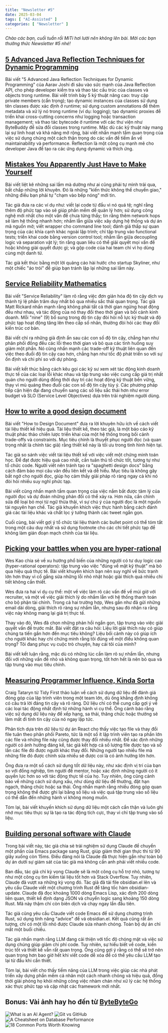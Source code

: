 ```yaml
---
title: "Newsletter #5"
date: 2025-03-04
tags: [ "AI-Assisted" ]
categories: [ "Newsletter" ]
---
```


<i>
Chào các bạn, cuối tuần rồi MiTi hơi lười nên không lên bài. Mời các bạn thưởng thức Newsletter #5 nhé!
</i>

## [5 Advanced Java Reflection Techniques for Dynamic Programming](https://dev.to/aaravjoshi/5-advanced-java-reflection-techniques-for-dynamic-programming-4ph1)

Bài viết "5 Advanced Java Reflection Techniques for Dynamic Programming" của Aarav Joshi đi sâu vào sức mạnh của Java Reflection API, cho phép developer kiểm tra và thao tác cấu trúc của classes và objects trong runtime. Bài viết trình bày 5 kỹ thuật nâng cao: truy cập private members (cẩn trọng); tạo dynamic instances của classes sử dụng tên classes được xác định ở runtime; sử dụng custom annotations để thêm metadata và xử lý nó trong runtime (ví dụ: logging); tạo dynamic proxies để triển khai cross-cutting concerns như logging hoặc transaction management; và thao tác bytecode ở runtime với các thư viện như ByteBuddy để sửa đổi classes trong runtime. Mặc dù các kỹ thuật này mang lại sự linh hoạt và khả năng mở rộng, bài viết nhấn mạnh tầm quan trọng của việc sử dụng chúng một cách thận trọng do các vấn đề tiềm ẩn về maintainability và performance. Reflection là một công cụ mạnh mẽ cho developer Java để tạo ra các ứng dụng dynamic và thích ứng.

## [Mistakes You Apparently Just Have to Make Yourself](https://medium.com/@mcfunley/mistakes-you-apparently-just-have-to-make-yourself-cc2dd2bfc25c)

Bài viết liệt kê những sai lầm mà dường như ai cũng phải tự mình trải qua, bất chấp những lời khuyên. Đó là những "kiến thức không thể chuyển giao," những điều bạn phải tự "chạm vào bếp nóng" mới tin.

Tác giả đưa ra các ví dụ như: viết lại code từ đầu vì nó quá tệ; nghĩ rằng thêm độ phức tạp vào sẽ giúp phần mềm dễ quản lý hơn; sử dụng công nghệ mới nhất cho một vấn đề chưa từng thấy; tin rằng thêm network hops sẽ làm hệ thống nhanh hơn; nhầm lẫn giữa việc xây dựng hệ thống và dự án mã nguồn mở; viết wrapper cho command line tool; đánh giá thấp sự quan trọng của các khía cạnh khác ngoài lập trình; chỉ tập trung vào functional tests; triển khai code bằng version control tool; nhầm lẫn giữa decoupling logic và separation vật lý; tin rằng quan liêu có thể giải quyết mọi vấn đề hoặc không giải quyết được gì; và gộp code của hai team chỉ vì họ dùng cùng một danh từ.

Tác giả kết thúc bằng một lời quảng cáo hài hước cho startup Skyliner, như một chiếc "áo trói" để giúp bạn tránh lặp lại những sai lầm này.

## [Service Reliability Mathematics](https://addyosmani.com/blog/service-reliability/)

Bài viết "Service Reliability" làm rõ rằng việc đơn giản hóa độ tin cậy dịch vụ thành tỷ lệ phần trăm duy nhất bỏ qua nhiều sắc thái quan trọng. Tác giả Matt Rickard nhấn mạnh rằng không phải tất cả thời gian ngừng hoạt động đều như nhau, và tác động của nó thay đổi theo thời gian và bối cảnh kinh doanh. Mỗi "nine" (9) bổ sung trong độ tin cậy đòi hỏi nỗ lực kỹ thuật và độ phức tạp hoạt động tăng lên theo cấp số nhân, thường đòi hỏi các thay đổi kiến trúc cơ bản.

Bài viết chỉ ra những giả định ẩn sau các con số độ tin cậy, chẳng hạn như phân phối đồng đều các lỗi theo thời gian và bỏ qua các tình huống suy giảm một phần. Nó cũng nhấn mạnh các trade-off kỹ thuật liên quan đến việc theo đuổi độ tin cậy cao hơn, chẳng hạn như tốc độ phát triển so với sự ổn định và chi phí so với dự phòng.

Bài viết kết thúc bằng cách kêu gọi các kỹ sư xem xét tác động kinh doanh thực tế của các loại lỗi khác nhau và tập trung vào việc cung cấp giá trị nhất quán cho người dùng đồng thời duy trì các hoạt động kỹ thuật bền vững, thay vì mù quáng theo đuổi các con số độ tin cậy tùy ý. Các phương pháp tiếp cận hiện đại đang chuyển sang các số liệu sắc thái hơn như error budget và SLO (Service Level Objectives) dựa trên trải nghiệm người dùng.

## [How to write a good design document](https://grantslatton.com/how-to-design-document)

Bài viết "How to Design Document" đưa ra lời khuyên hữu ích về cách viết tài liệu thiết kế hiệu quả. Tài liệu thiết kế, theo tác giả, là một báo cáo kỹ thuật phác thảo chiến lược triển khai của một hệ thống trong bối cảnh trade-offs và constraints. Mục tiêu chính là thuyết phục người đọc (và quan trọng nhất là chính tác giả) rằng thiết kế này là tối ưu trong tình hình hiện tại.

Tác giả so sánh việc viết tài liệu thiết kế với việc viết một chứng minh toán học. Để đạt được hiệu quả cao nhất, cần tuân thủ tổ chức tốt, tương tự như tổ chức code. Người viết nên tránh tạo ra "spaghetti design docs" bằng cách đảm bảo mọi câu văn đều liên kết và dễ hiểu. Mục tiêu là không gây bất ngờ cho người đọc, giúp họ cảm thấy giải pháp rõ ràng ngay cả khi nó đòi hỏi nhiều suy nghĩ phức tạp.

Bài viết cũng nhấn mạnh tầm quan trọng của việc nắm bắt được tâm lý của người đọc và dự đoán những phản đối có thể xảy ra. Hơn nữa, cần chỉnh sửa để loại bỏ mọi từ ngữ thừa thãi, vì sự chú ý của người đọc là một nguồn tài nguyên hạn chế. Tác giả khuyến khích việc thực hành bằng cách đánh giá các tài liệu khác và chắt lọc ý tưởng thành các tweet ngắn gọn.

Cuối cùng, bài viết gợi ý tổ chức tài liệu thành các bullet point có thể tóm tắt trong một câu duy nhất và sử dụng footnote cho các chi tiết phức tạp để không làm gián đoạn mạch chính của tài liệu.

## [Picking your battles when you are hyper-rational](https://newsletter.weskao.com/p/picking-your-battles-hyper-rational)

Wes Kao chia sẻ về xu hướng phổ biến của những người có tư duy logic cao (hyper-rational operators): tập trung vào việc "đúng về mặt kỹ thuật" mà bỏ qua hiệu quả thực tế. Bài viết khuyến khích bạn nên suy nghĩ về bức tranh lớn hơn thay vì cố gắng sửa những lỗi nhỏ nhặt hoặc giải thích quá nhiều chi tiết không cần thiết.

Wes đưa ra hai ví dụ cụ thể: một về việc làm rõ các vấn đề về múi giờ với recruiter, và một về việc giải thích lý do nhầm lẫn với hệ thống thanh toán cho bộ phận tài chính. Trong cả hai trường hợp, Wes gần như đã gửi những email dài dòng, giải thích rõ ràng sự nhầm lẫn, nhưng sau đó nhận ra rằng việc này không mang lại giá trị thực tế.

Thay vào đó, Wes đã chọn những phản hồi ngắn gọn, tập trung vào việc giải quyết vấn đề trước mắt. Bài viết đặt ra câu hỏi: Liệu lời giải thích này có giúp chúng ta tiến gần hơn đến mục tiêu không? Liệu bối cảnh này có giúp ích cho người khác hay chỉ chứng minh rằng tôi đúng về một điều không quan trọng? Tôi đang phục vụ cuộc trò chuyện, hay cái tôi của mình?

Bài viết kết luận rằng, mặc dù có những lúc cần làm rõ sự nhầm lẫn, nhưng đối với những vấn đề nhỏ và không quan trọng, tốt hơn hết là nên bỏ qua và tập trung vào mục tiêu chính.

## [Measuring Programmer Influence, Kinda Sorta](https://tidyfirst.substack.com/p/measuring-programmer-influence-kinda)

Craig Tataryn từ Tidy First thảo luận về cách sử dụng dữ liệu để đánh giá đóng góp của lập trình viên trong một team lớn, dù ông khẳng định không có câu trả lời đáng tin cậy và rõ ràng. Dữ liệu chỉ có thể cung cấp gợi ý về các loại tác động nhất định từ những hành vi cụ thể. Ông cảnh báo rằng việc sử dụng dữ liệu này để xếp hạng, sa thải, thăng chức hoặc thưởng sẽ làm mất đi tính tin cậy của nó ngay lập tức.

Phân tích dựa trên dữ liệu từ dự án React cho thấy việc tạo file và thay đổi file tuân theo phân phối Pareto, tức là một số ít lập trình viên tạo ra phần lớn các file và những file này cũng được thay đổi nhiều nhất. Để xác định những người có ảnh hưởng đáng kể, tác giả kết hợp cả số lượng file được tạo và số lần các file đó được người khác thay đổi. Những người tạo nhiều file mà những file đó được chỉnh sửa nhiều sẽ được coi là có ảnh hưởng lớn hơn.

Ông đưa ra một số cách sử dụng tốt dữ liệu này, như xác định vị trí của bạn so với đồng nghiệp, tìm người để mentor, hoặc xác định những người có ít quyền lực hơn so với tác động thực tế của họ. Tuy nhiên, ông cũng cảnh báo về những cách sử dụng xấu, như dùng dữ liệu để thưởng, đặt hạn ngạch, thăng chức hoặc sa thải. Ông nhấn mạnh rằng nhiều đóng góp quan trọng không thể được ghi lại bằng số liệu và việc quá tập trung vào số liệu có thể dẫn đến những hành vi không mong muốn.

Tóm lại, bài viết khuyến khích sử dụng dữ liệu một cách cẩn thận và luôn ghi nhớ mục tiêu thực sự là tạo ra tác động tích cực, thay vì chỉ tập trung vào số liệu.

## [Building personal software with Claude](https://blog.nelhage.com/post/personal-software-with-claude/)

Trong bài viết này, tác giả chia sẻ trải nghiệm sử dụng Claude để chuyển một phần của Emacs package sang Rust, giúp giảm thời gian thực thi từ 90 giây xuống còn 15ms. Điều đáng nói là Claude đã thực hiện gần như toàn bộ dự án dưới sự giám sát của tác giả mà không cần anh phải viết nhiều code.

Ban đầu, tác giả chỉ kỳ vọng Claude sẽ là một công cụ hỗ trợ nhỏ, tương tự như một công cụ tìm kiếm tài liệu tốt hơn và Stack Overflow. Tuy nhiên, Claude đã vượt xa những kỳ vọng đó. Tác giả đã tải file obsidian.el lên và yêu cầu Claude viết một chương trình Rust để tăng tốc hàm obsidian-update. Claude đã đọc khoảng 1000 dòng Emacs Lisp, xác định 200 dòng liên quan, thiết kế định dạng JSON và chuyển logic sang khoảng 150 dòng Rust. Mã này thậm chí còn biên dịch và chạy ngay lần đầu tiên.

Tác giả cũng yêu cầu Claude viết code Emacs để sử dụng chương trình Rust, sử dụng tính năng "advice" để vá obsidian.el. Kết quả cũng rất ấn tượng, chỉ có một lỗi nhỏ được Claude sửa nhanh chóng. Toàn bộ dự án chỉ mất một buổi chiều.

Tác giả nhấn mạnh rằng LLM đang cải thiện với tốc độ chóng mặt và việc sử dụng chúng giúp giảm chi phí code. Tuy nhiên, sự hiểu biết về code, kiến trúc tốt và thiết kế vẫn rất quan trọng. Ông cũng gợi ý rằng có thể sẽ trở nên quan trọng hơn bao giờ hết khi viết code dễ xóa để có thể yêu cầu LLM tạo lại từ đầu khi cần thiết.

Tóm lại, bài viết cho thấy tiềm năng của LLM trong việc giúp các nhà phát triển xây dựng phần mềm cá nhân một cách nhanh chóng và hiệu quả, đồng thời giải phóng họ khỏi những công việc nhàm chán như xử lý các hệ thống xác thực phức tạp và cập nhật các framework mới nhất.

## Bonus: Vài ảnh hay ho đến từ [ByteByteGo](https://bytebytego.com/)

![What is an AI Agent?](img/0854344c-e671-4c21-8b25-f966772e54b5_1280x1532.gif)
![Git vs GitHub](img/1112c07d-db40-484e-917b-0071ed7cf354_1280x1532.gif)
![A Cheatsheet on Database Performance](img/5fd8bdda-52dd-454f-be79-ad548f17810b_1280x1557.gif)
![18 Common Ports Worth Knowing](img/35ae3f82-afa0-47b9-a2a0-58b6c6d8cfb1_1280x1476.gif)
